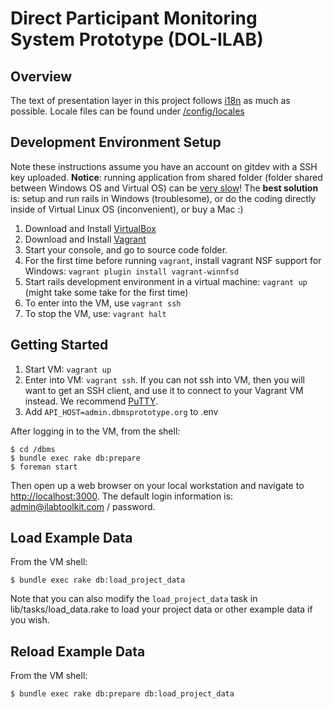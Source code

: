 # Direct Participant Monitoring System Prototype (DOL-ILAB)

## Overview

The text of presentation layer in this project follows
[i18n](http://guides.rubyonrails.org/i18n.html) as much as possible. Locale
files can be found under [/config/locales](./config/locales)

## Development Environment Setup

Note these instructions assume you have an account on gitdev with a SSH key uploaded.
**Notice**: running application from shared folder (folder shared between
Windows OS and Virtual OS) can be [very
slow](https://meta.discourse.org/t/vagrant-and-virtualbox-slow-on-windows-update/17176)!
The **best solution** is: setup and run rails in Windows (troublesome), or do
the coding directly inside of Virtual Linux OS (inconvenient), or buy a Mac :)

1. Download and Install [VirtualBox](www.virtualbox.org/wiki/Downloads)
2. Download and Install [Vagrant](vagrantup.com/downloads)
3. Start your console, and go to source code folder.
4. For the first time before running `vagrant`, install vagrant NSF support for
   Windows: `vagrant plugin install vagrant-winnfsd`
5. Start rails development environment in a virtual machine: `vagrant up`
   (might take some take for the first time)
6. To enter into the VM, use `vagrant ssh`
7. To stop the VM, use: `vagrant halt`

## Getting Started

1. Start VM: `vagrant up`
2. Enter into VM: `vagrant ssh`. If you can not ssh into VM, then you will want
   to get an SSH client, and use it to connect to your Vagrant VM instead. We
   recommend
[PuTTY](http://www.chiark.greenend.org.uk/~sgtatham/putty/download.html).
3. Add `API_HOST=admin.dbmsprototype.org` to .env

After logging in to the VM, from the shell:

```shell
$ cd /dbms
$ bundle exec rake db:prepare
$ foreman start
```

Then open up a web browser on your local workstation and navigate to
[http://localhost:3000](http://localhost:3000). The default login information
is: admin@ilabtoolkit.com / password.

## Load Example Data

From the VM shell:

```shell
$ bundle exec rake db:load_project_data
```

Note that you can also modify the `load_project_data` task in
lib/tasks/load_data.rake to load your project data or other example data if you
wish.

## Reload Example Data

From the VM shell:

```shell
$ bundle exec rake db:prepare db:load_project_data
```
